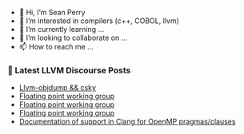 - 👋 Hi, I’m Sean Perry
- 👀 I’m interested in compilers (c++, COBOL, llvm)
- 🌱 I’m currently learning ...
- 💞️ I’m looking to collaborate on ...
- 📫 How to reach me ...

<!---
s66perry/s66perry is a ✨ special ✨ repository because its `README.md` (this file) appears on your GitHub profile.
You can click the Preview link to take a look at your changes.
--->
### 📕 Latest LLVM Discourse Posts

<!-- DISCOURSE-LLVM:START -->
- [Llvm-objdump &amp;&amp; csky](https://discourse.llvm.org/t/llvm-objdump-csky/76866#post_8)
- [Floating point working group](https://discourse.llvm.org/t/floating-point-working-group/76907#post_3)
- [Floating point working group](https://discourse.llvm.org/t/floating-point-working-group/76907#post_2)
- [Floating point working group](https://discourse.llvm.org/t/floating-point-working-group/76907#post_1)
- [Documentation of support in Clang for OpenMP pragmas/clauses](https://discourse.llvm.org/t/documentation-of-support-in-clang-for-openmp-pragmas-clauses/76900#post_7)
<!-- DISCOURSE-LLVM:END -->
